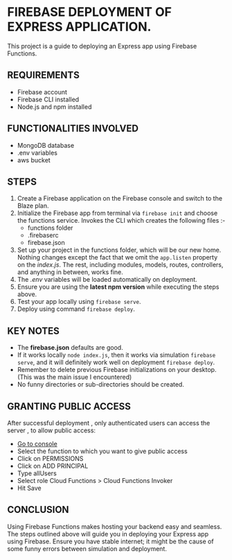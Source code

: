 # FIREBASE DEPLOYMENT OF EXPRESS APPLICATION.

This project is a guide to deploying an Express app using Firebase Functions.

## REQUIREMENTS

- Firebase account
- Firebase CLI installed
- Node.js and npm installed

## FUNCTIONALITIES INVOLVED

- MongoDB database
- .env variables
- aws bucket

## STEPS

1. Create a Firebase application on the Firebase console and switch to the Blaze plan.
2. Initialize the Firebase app from terminal via `firebase init` and choose the functions service. Invokes the CLI which creates the following files :-
   - functions folder
   - .firebaserc
   - firebase.json
3. Set up your project in the functions folder, which will be our new home. Nothing changes except the fact that we omit the `app.listen` property on the _index.js_. The rest, including modules, models, routes, controllers, and anything in between, works fine.
4. The _.env_ variables will be loaded automatically on deployment.
5. Ensure you are using the **latest npm version** while executing the steps above.
6. Test your app locally using `firebase serve`.
7. Deploy using command `firebase deploy`.

## KEY NOTES

- The **firebase.json** defaults are good.
- If it works locally `node index.js`, then it works via simulation `firebase serve`, and it will definitely work well on deployment `firebase deploy`.
- Remember to delete previous Firebase initializations on your desktop. (This was the main issue I encountered)
- No funny directories or sub-directories should be created.

## GRANTING PUBLIC ACCESS

After successful deployment , only authenticated users can access the server , to allow public access:

- [Go to console](https://console.cloud.google.com/functions/list)
- Select the function to which you want to give public access
- Click on PERMISSIONS
- Click on ADD PRINCIPAL
- Type allUsers
- Select role Cloud Functions > Cloud Functions Invoker
- Hit Save

## CONCLUSION

Using Firebase Functions makes hosting your backend easy and seamless. The steps outlined above will guide you in deploying your Express app using Firebase.
Ensure you have stable internet; it might be the cause of some funny errors between simulation and deployment.

